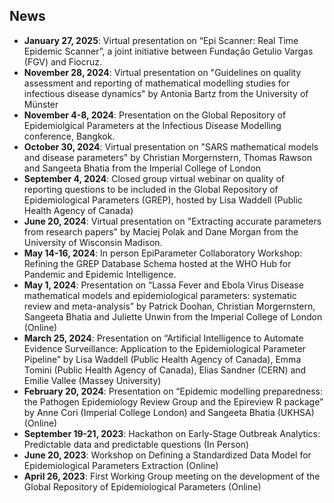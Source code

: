 ## News

* **January 27, 2025**: Virtual presentation on “Epi Scanner: Real Time Epidemic Scanner”, a joint initiative between Fundação Getulio Vargas (FGV) and Fiocruz.
* **November 28, 2024**: Virtual presentation on "Guidelines on quality assessment and reporting of mathematical modelling studies for infectious disease dynamics" by Antonia Bartz from the University of Münster
* **November 4-8, 2024**: Presentation on the Global Repository of Epidemiolgical Parameters at the Infectious Disease Modelling conference, Bangkok. 
* **October 30, 2024**: Virtual presentation on "SARS mathematical models and disease parameters" by Christian Morgernstern, Thomas Rawson and Sangeeta Bhatia from the Imperial College of London
* **September 4, 2024**: Closed group virtual webinar on quality of reporting questions to be included in the Global Repository of Epidemiological Parameters (GREP), hosted by Lisa Waddell (Public Health Agency of Canada)
* **June 20, 2024**: Virtual presentation on "Extracting accurate parameters from research papers" by Maciej Polak and Dane Morgan from the University of Wisconsin Madison.
* **May 14-16, 2024**: In person EpiParameter Collaboratory Workshop: Refining the GREP Database Schema hosted at the WHO Hub for Pandemic and Epidemic Intelligence.  
* **May 1, 2024**: Presentation on “Lassa Fever and Ebola Virus Disease mathematical models and epidemiological parameters: systematic review and meta-analysis” by Patrick Doohan, Christian Morgernstern, Sangeeta Bhatia and Juliette Unwin from the Imperial College of London (Online)
* **March 25, 2024**: Presentation on “Artificial Intelligence to Automate Evidence Surveillance: Application to the Epidemiological Parameter Pipeline” by Lisa Waddell (Public Health Agency of Canada), Emma Tomini (Public Health Agency of Canada), Elias Sandner (CERN) and Emilie Vallee (Massey University)
* **February 20, 2024**: Presentation on “Epidemic modelling preparedness: the Pathogen Epidemiology Review Group and the Epireview R package” by Anne Cori (Imperial College London) and Sangeeta Bhatia (UKHSA) (Online)
* **September 19-21, 2023**: Hackathon on Early-Stage Outbreak Analytics: Predictable data and predictable questions (In Person)
* **June 20, 2023**: Workshop on Defining a Standardized Data Model for Epidemiological Parameters Extraction (Online)
* **April 26, 2023**: First Working Group meeting on the development of the Global Repository of Epidemiological Parameters (Online)
